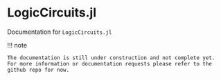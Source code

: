 # LogicCircuits.jl

Documentation for `LogicCircuits.jl`

!!! note

    The documentation is still under construction and not complete yet. For more information or documentation requests please refer to the github repo for now.
    

